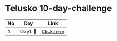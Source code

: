 # Telusko 10-day-challenge
| No. 	| **Day**                     	| **Link**                                   	                    |
|-----	|-----------------------------	|---------------------------------------------------------------	|
| 1   	| Day1 :rocket: 	                        | [Click here](./DAY1/Day1.md/) 	                                |
